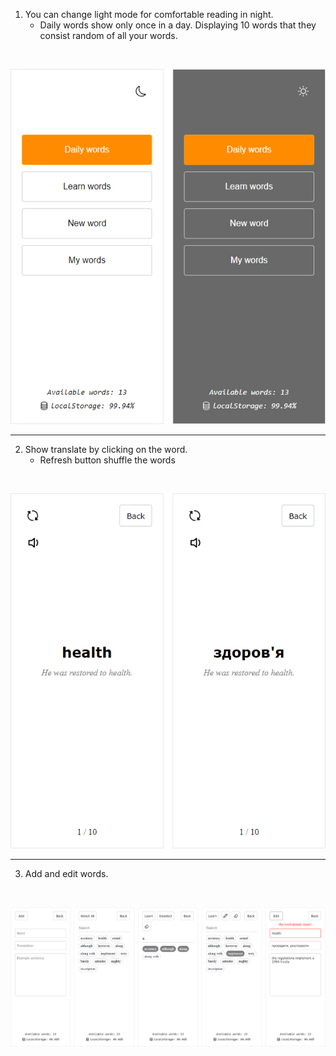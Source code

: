 1. You can change light mode for comfortable reading in night.
    * Daily words show only once in a day. Displaying 10 words that they consist random of all your words.

<br>

![main](./readme/images/words1.jpg)

---

2. Show translate by clicking on the word.
    * Refresh button shuffle the words

<br>

![learn](./readme/images/words2.jpg)

---

3. Add and edit words.

<br>

![add_and_edit](./readme/images/words3.jpg)

